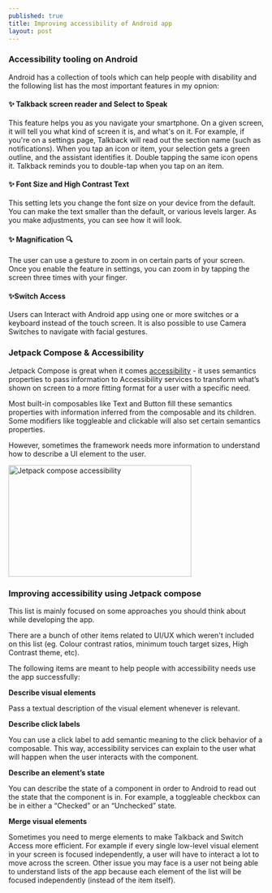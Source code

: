 ```yaml
---
published: true
title: Improving accessibility of Android app
layout: post
---
```


### Accessibility tooling on Android

Android has a collection of tools which can help people with disability and the following list has the most important features in my opnion:

#### ✨ Talkback screen reader and Select to Speak 

This feature helps you as you navigate your smartphone. On a given screen, it will tell you what kind of screen it is, and what's on it. For example, if you're on a settings page, Talkback will read out the section name (such as notifications). When you tap an icon or item, your selection gets a green outline, and the assistant identifies it. Double tapping the same icon opens it. Talkback reminds you to double-tap when you tap on an item.

#### ✨ Font Size and High Contrast Text 

This setting lets you change the font size on your device from the default. You can make the text smaller than the default, or various levels larger. As you make adjustments, you can see how it will look.

#### ✨ Magnification 🔍

The user can use a gesture to zoom in on certain parts of your screen. Once you enable the feature in settings, you can zoom in by tapping the screen three times with your finger.

#### ✨Switch Access 

Users can Interact with Android app using one or more switches or a keyboard instead of the touch screen. It is also possible to use Camera Switches to navigate with facial gestures.


### Jetpack Compose & Accessibility

Jetpack Compose is great when it comes [accessibility] - it uses semantics properties to pass information to Accessibility services to transform what’s shown on screen to a more fitting format for a user with a specific need.

Most built-in composables like Text and Button fill these semantics properties with information inferred from the composable and its children. Some modifiers like toggleable and clickable will also set certain semantics properties.

However, sometimes the framework needs more information to understand how to describe a UI element to the user.

<img src="http://maikotrindade.github.io/public/img/mobile-accessibility.png" width="360" height="220" alt="Jetpack compose accessibility"/> 

### Improving accessibility using Jetpack compose

This list is mainly focused on some approaches you should think about while developing the app.

There are a bunch of other items related to UI/UX which weren't included on this list (eg. Colour contrast ratios, minimum touch target sizes, High Contrast theme, etc).

The following items are meant to help people with accessibility needs use the app successfully:

**Describe visual elements**

Pass a textual description of the visual element whenever is relevant.

**Describe click labels**

You can use a click label to add semantic meaning to the click behavior of a composable. This way, accessibility services can explain to the user what will happen when the user interacts with the component.

**Describe an element’s state**

You can describe the state of a component in order to Android to read out the state that the component is in. For example, a toggleable checkbox can be in either a “Checked” or an “Unchecked” state.

**Merge visual elements**

Sometimes you need to merge elements to make Talkback and Switch Access more efficient.
For example if every single low-level visual element in your screen is focused independently, a user will have to interact a lot to move across the screen. Other issue you may face is a user not being able to understand lists of the app because each element of the list will be focused independently (instead of the item itself).

[accessibility]: https://developer.android.com/develop/ui/compose/accessibility
